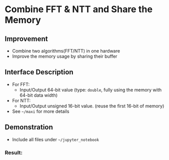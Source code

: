 # Combine FFT & NTT and Share the Memory

## Improvement

- Combine two algorithms(FFT/NTT) in one hardware
- Improve the memory usage by sharing their buffer

## Interface Description

- For FFT: 
  - Input/Output 64-bit value (type: `double`, fully using the memory with 64-bit data width)
- For NTT:
  - Input/Output unsigned 16-bit value. (reuse the first 16-bit of memory)
- See `~/maxi` for more details

## Demonstration

- Include all files under `~/jupyter_notebook`

### Result:




